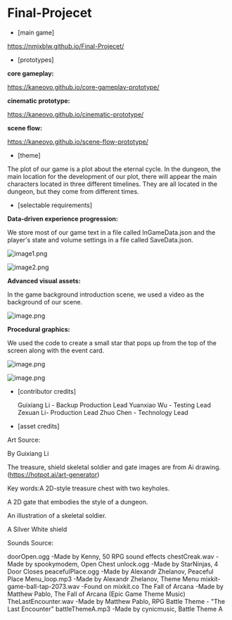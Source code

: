 # Final-Projecet
- [main game] 

https://nmjxblw.github.io/Final-Projecet/

- [prototypes] 

**core gameplay:**

https://kaneovo.github.io/core-gameplay-prototype/

**cinematic prototype:**

https://kaneovo.github.io/cinematic-prototype/

 **scene flow:**

https://kaneovo.github.io/scene-flow-prototype/

- [theme] 

The plot of our game is a plot about the eternal cycle. In the dungeon, the main location for the development of our plot, there will appear the main characters located in three different timelines. They are all located in the dungeon, but they come from different times.



- [selectable requirements] 

**Data-driven experience progression:**

We store most of our game text in a file called InGameData.json and the player's state and volume settings in a file called SaveData.json.

![image1.png](https://drive.google.com/uc?export=view&id=1Q8r9enkY8J_GqNCImorBLxcDL9cBmFMf)

![image2.png](https://drive.google.com/uc?export=view&id=1ArYTvUnIibhl8dKCpSnTDoAtpDlPtEXt)

**Advanced visual assets:**

In the game background introduction scene, we used a video as the background of our scene.

![image.png](https://drive.google.com/uc?export=view&id=1Ah3owg0Ltb_fj14gJ3_EUWvcCPA-Zbhr)

**Procedural graphics:**

We used the code to create a small star that pops up from the top of the screen along with the event card.

![image.png](https://drive.google.com/uc?export=view&id=14H1RWfVSJA2adMvqN8KRYI_D-yD4vfK1)

![image.png](https://drive.google.com/uc?export=view&id=1aehodOOlIG-Ge9W8vbB6zYO1dnbsrLin)



- [contributor credits] 

   Guixiang Li - Backup Production Lead
   Yuanxiao Wu - Testing Lead
   Zexuan Li- Production Lead
   Zhuo Chen - Technology Lead



- [asset credits] 

Art Source:

By Guixiang Li 

The treasure, shield skeletal soldier and gate images are from Ai drawing.(https://hotpot.ai/art-generator) 

Key words:A 2D-style treasure chest with two keyholes. 

A 2D gate that embodies the style of a dungeon.

An illustration of a skeletal soldier.

A Silver White shield



Sounds Source:

doorOpen.ogg    -Made by Kenny, 50 RPG sound effects
chestCreak.wav  -Made by spookymodem, Open Chest
unlock.ogg -Made by StarNinjas, 4 Door Closes
peacefulPlace.ogg -Made by Alexandr Zhelanov, Peaceful Place
Menu_loop.mp3 -Made by Alexandr Zhelanov, Theme Menu
mixkit-game-ball-tap-2073.wav -Found on mixkit.co
The Fall of Arcana -Made by Matthew Pablo, The Fall of Arcana (Epic Game Theme Music)
TheLastEncounter.wav -Made by Matthew Pablo, RPG Battle Theme - "The Last Encounter"
battleThemeA.mp3 -Made by cynicmusic, Battle Theme A

